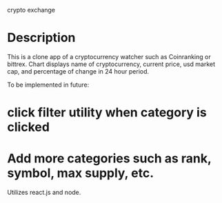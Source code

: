 crypto exchange
# Description
This is a clone app of a cryptocurrency watcher such as Coinranking or bittrex.
Chart displays name of cryptocurrency, current price, usd market cap, and percentage of change in 24 hour period.

To be implemented in future:
# click filter utility when category is clicked
# Add more categories such as rank, symbol, max supply, etc. 

Utilizes react.js and node. 

